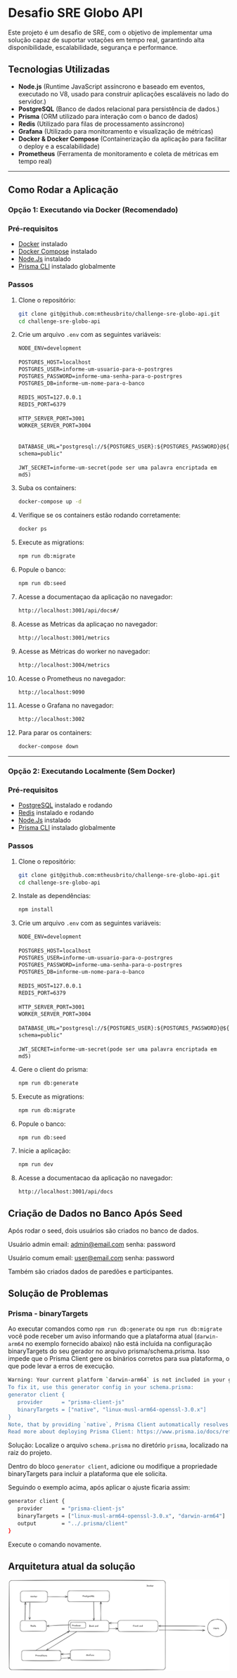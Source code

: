 # Desafio SRE Globo API

Este projeto é um desafio de SRE, com o objetivo de implementar uma solução capaz de suportar votações em tempo real, garantindo alta disponibilidade, escalabilidade, segurança e performance.

## Tecnologias Utilizadas
- **Node.js** (Runtime JavaScript assíncrono e baseado em eventos, executado no V8, usado para construir aplicações escaláveis no lado do servidor.)
- **PostgreSQL** (Banco de dados relacional para persistência de dados.)
- **Prisma** (ORM utilizado para interação com o banco de dados)
- **Redis** (Utilizado para filas de processamento assíncrono)
- **Grafana** (Utilizado para monitoramento e visualização de métricas)
- **Docker & Docker Compose** (Containerização da aplicação para facilitar o deploy e a escalabilidade)
- **Prometheus** (Ferramenta de monitoramento e coleta de métricas em tempo real)

---

## Como Rodar a Aplicação

### Opção 1: Executando via Docker (Recomendado)

### **Pré-requisitos**
- [Docker](https://www.docker.com/) instalado
- [Docker Compose](https://docs.docker.com/compose/install/) instalado
- [Node.Js](https://nodejs.org/en) instalado
- [Prisma CLI](https://www.prisma.io/docs/orm/tools/prisma-cli) instalado globalmente

### **Passos**
1. Clone o repositório:
   ```sh
   git clone git@github.com:mtheusbrito/challenge-sre-globo-api.git
   cd challenge-sre-globo-api
   ```

2. Crie um arquivo `.env` com as seguintes variáveis:
   ```env
   NODE_ENV=development

   POSTGRES_HOST=localhost
   POSTGRES_USER=informe-um-usuario-para-o-postrgres
   POSTGRES_PASSWORD=informe-uma-senha-para-o-postrgres
   POSTGRES_DB=informe-um-nome-para-o-banco

   REDIS_HOST=127.0.0.1
   REDIS_PORT=6379

   HTTP_SERVER_PORT=3001
   WORKER_SERVER_PORT=3004


   DATABASE_URL="postgresql://${POSTGRES_USER}:${POSTGRES_PASSWORD}@${POSTGRES_HOST}:5432/${POSTGRES_DB}?schema=public"

   JWT_SECRET=informe-um-secret(pode ser uma palavra encriptada em md5)
   ```

3. Suba os containers:
   ```sh
   docker-compose up -d
   ```

4. Verifique se os containers estão rodando corretamente:
   ```sh
   docker ps
   ```

5. Execute as migrations:
   ```sh
   npm run db:migrate
   ```

6. Popule o banco:
   ```sh
   npm run db:seed
   ```

7. Acesse a documentaçao da aplicação no navegador:
   ```sh
   http://localhost:3001/api/docs#/
   ```

8. Acesse as Metricas da aplicaçao no navegador:
   ```sh
   http://localhost:3001/metrics
   ```   

9. Acesse as Métricas do worker no navegador:
   ```sh
   http://localhost:3004/metrics
   ```  

9. Acesse o Prometheus no navegador:
    ```sh
    http://localhost:9090
    ```

10. Acesse o Grafana no navegador:
    ```sh
    http://localhost:3002
    ```

8. Para parar os containers:
   ```sh
   docker-compose down
   ```
---

### Opção 2: Executando Localmente (Sem Docker)

### **Pré-requisitos**
- [PostgreSQL](https://www.postgresql.org/) instalado e rodando
- [Redis](https://redis.io/) instalado e rodando
- [Node.Js](https://nodejs.org/en) instalado
- [Prisma CLI](https://www.prisma.io/docs/orm/tools/prisma-cli) instalado globalmente

### **Passos**
1. Clone o repositório:
   ```sh
   git clone git@github.com:mtheusbrito/challenge-sre-globo-api.git
   cd challenge-sre-globo-api
   ```

2. Instale as dependências:
   ```sh
   npm install
   ```

3. Crie um arquivo `.env` com as seguintes variáveis:
   ```env
   NODE_ENV=development

   POSTGRES_HOST=localhost
   POSTGRES_USER=informe-um-usuario-para-o-postrgres
   POSTGRES_PASSWORD=informe-uma-senha-para-o-postrgres
   POSTGRES_DB=informe-um-nome-para-o-banco

   REDIS_HOST=127.0.0.1
   REDIS_PORT=6379

   HTTP_SERVER_PORT=3001
   WORKER_SERVER_PORT=3004

   DATABASE_URL="postgresql://${POSTGRES_USER}:${POSTGRES_PASSWORD}@${POSTGRES_HOST}:5432/${POSTGRES_DB}?schema=public"

   JWT_SECRET=informe-um-secret(pode ser uma palavra encriptada em md5)
   
   ```

4. Gere o client do prisma:
    ```sh
    npm run db:generate
    ```

5. Execute as migrations:
    ```sh
    npm run db:migrate
    ```

6. Popule o banco:
   ```
   npm run db:seed
   ```

5. Inicie a aplicação:
   ```sh
   npm run dev
   ```

6. Acesse a documentacao da aplicação no navegador:
   ```sh
   http://localhost:3001/api/docs
   ```


## Criação de Dados no Banco Após Seed

Após rodar o seed, dois usuários são criados no banco de dados. 

Usuário admin
email: admin@email.com
senha: password

Usuário comum
email: user@email.com
senha: password

Também são criados dados de paredões e participantes.


## Solução de Problemas

### Prisma - binaryTargets

Ao executar comandos como `npm run db:generate` ou `npm run db:migrate` você pode receber um aviso informando que a plataforma atual (`darwin-arm64` no exemplo fornecido abaixo) não está incluída na configuração binaryTargets do seu gerador no arquivo prisma/schema.prisma. Isso impede que o Prisma Client gere os binários corretos para sua plataforma, o que pode levar a erros de execução.
 
   ```sh
   Warning: Your current platform `darwin-arm64` is not included in your generator's `binaryTargets` configuration ["linux-musl-arm64-openssl-3.0.x"].
   To fix it, use this generator config in your schema.prisma:
   generator client {
      provider      = "prisma-client-js"
      binaryTargets = ["native", "linux-musl-arm64-openssl-3.0.x"]
   }
   Note, that by providing `native`, Prisma Client automatically resolves `darwin-arm64`.
   Read more about deploying Prisma Client: https://www.prisma.io/docs/reference/tools-and-interfaces/prisma-schema/generators
   ```
   Solução: 
   Localize o arquivo `schema.prisma` no diretório `prisma`, localizado na raiz do projeto.

   Dentro do bloco `generator client`, adicione ou modifique a propriedade binaryTargets para incluir a plataforma que ele solicita.

   Seguindo o exemplo acima, após aplicar o ajuste ficaria assim: 

   ```sh
   generator client {
      provider      = "prisma-client-js"
      binaryTargets = ["linux-musl-arm64-openssl-3.0.x", "darwin-arm64"]
      output        = "../.prisma/client"
   }
   ```
   Execute o comando novamente.

   ## Arquitetura atual da solução

   ![Texto alternativo](./reports/Arquitetura-atual-desenvolvimento-2025-03-20-1021.png)
